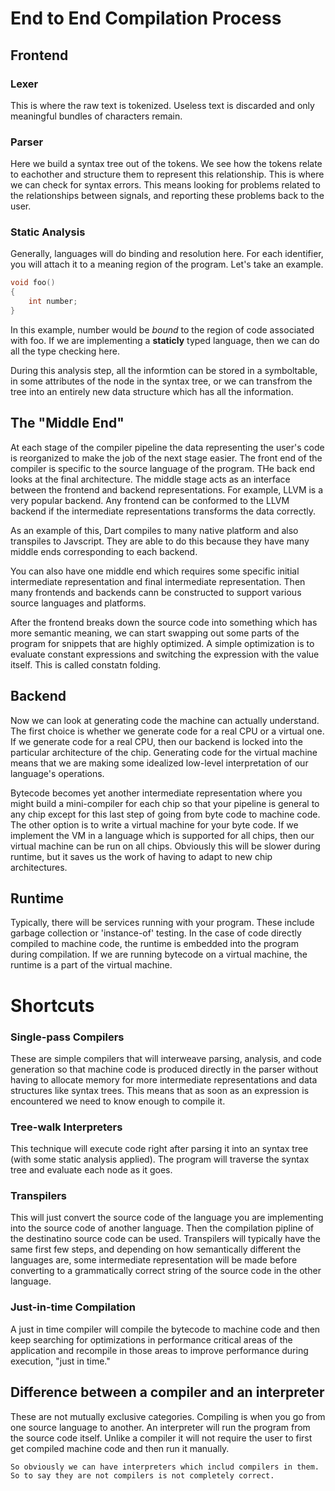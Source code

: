 # End to End Compilation Process
## Frontend 
### Lexer
This is where the raw text is tokenized. Useless text is discarded and only meaningful bundles of characters remain.

### Parser
Here we build a syntax tree out of the tokens. We see how the tokens relate to eachother and structure them to represent this relationship. This is where we can check for syntax errors. This means looking for problems related to the relationships between signals, and reporting these problems back to the user. 

### Static Analysis
Generally, languages will do binding and resolution here. For each identifier, you will attach it to a meaning region of the program. Let's take an example.

```c
void foo()
{
    int number;
}
```

In this example, number would be *bound* to the region of code associated with foo. If we are implementing a **staticly** typed language, then we can do all the type checking here.

During this analysis step, all the informtion can be stored in a symboltable, in some attributes of the node in the syntax tree, or we can transfrom the tree into an entirely new data structure which has all the information. 

## The "Middle End"
At each stage of the compiler pipeline the data representing the user's code is reorganized to make the job of the next stage easier. The front end of the compiler is specific to the source language of the program. THe back end looks at the final architecture. The middle stage acts as an interface between the frontend and backend representations. For example, LLVM is a very popular backend. Any frontend can be conformed to the LLVM backend if the intermediate representations transforms the
data correctly. 

As an example of this, Dart compiles to many native platform and also transpiles to Javscript. They are able to do this because they have many middle ends corresponding to each backend. 

You can also have one middle end which requires some specific initial intermediate representation and final intermediate representation. Then many frontends and backends cann be constructed to support various source languages and platforms. 

After the frontend breaks down the source code into something which has more semantic meaning, we can start swapping out some parts of the program for snippets that are highly optimized. A simple optimization is to evaluate constant expressions and switching the expression with the value itself. This is called constatn folding. 

## Backend
Now we can look at generating code the machine can actually understand. The first choice is whether we generate code for a real CPU or a virtual one. If we generate code for a real CPU, then our backend is locked into the particular architecture of the chip. Generating code for the virtual machine means that we are making some idealized low-level interpretation of our language's operations. 

Bytecode becomes yet another intermediate representation where you might build a mini-compiler for each chip so that your pipeline is general to any chip except for this last step of going from byte code to machine code. The other option is to write a virtual machine for your byte code. If we implement the VM in a language which is supported for all chips, then our virtual machine can be run on all chips. Obviously this will be slower during runtime, but it saves us the work of having
to adapt to new chip architectures. 

## Runtime
Typically, there will be services running with your program. These include garbage collection or 'instance-of' testing. In the case of code directly compiled to machine code, the runtime is embedded into the program during compilation. If we are running bytecode on a virtual machine, the runtime is a part of the virtual machine.

# Shortcuts
### Single-pass Compilers
These are simple compilers that will interweave parsing, analysis, and code generation so that machine code is produced directly in the parser without having to allocate memory for more intermediate representations and data structures like syntax trees. This means that as soon as an expression is encountered we need to know enough to compile it. 

### Tree-walk Interpreters
This technique will execute code right after parsing it into an syntax tree (with some static analysis applied). The program will traverse the syntax tree and evaluate each node as it goes.

### Transpilers
This will just convert the source code of the language you are implementing into the source code of another language. Then the compilation pipline of the destinatino source code can be used. Transpilers will typically have the same first few steps, and depending on how semantically different the languages are, some intermediate representation will be made before converting to a grammatically correct string of the source code in the other language. 

### Just-in-time Compilation
A just in time compiler will compile the bytecode to machine code and then keep searching for optimizations in performance critical areas of the application and recompile in those areas to improve performance during execution, "just in time."

## Difference between a compiler and an interpreter
These are not mutually exclusive categories. Compiling is when you go from one source language to another. An interpreter will run the program from the source code itself. Unlike a compiler it will not require the user to first get compiled machine code and then run it manually.

    So obviously we can have interpreters which includ compilers in them. So to say they are not compilers is not completely correct. 

